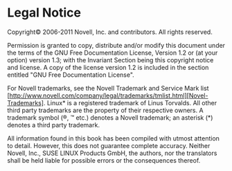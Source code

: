 # Legal Notice

Copyright&copy; 2006-2011 Novell, Inc. and contributors. All rights reserved.

Permission is granted to copy, distribute and/or modify this document under the terms of the GNU Free Documentation License, Version 1.2 or (at your option) version 1.3; with the Invariant Section being this copyright notice and license. A copy of the license version 1.2 is included in the section entitled "GNU Free Documentation License".

For Novell trademarks, see the Novell Trademark and Service Mark list [http://www.novell.com/company/legal/trademarks/tmlist.html][Novel-Trademarks]. Linux* is a registered trademark of Linus Torvalds. All other third party trademarks are the property of their respective owners. A trademark symbol (&reg;, &trade; etc.) denotes a Novell trademark; an asterisk \(\*\) denotes a third party trademark.

All information found in this book has been compiled with utmost attention to detail. However, this does not guarantee complete accuracy. Neither Novell, Inc., SUSE LINUX Products GmbH, the authors, nor the translators shall be held liable for possible errors or the consequences thereof.

[Novel-Trademarks]: http://www.novell.com/company/legal/trademarks/tmlist.html